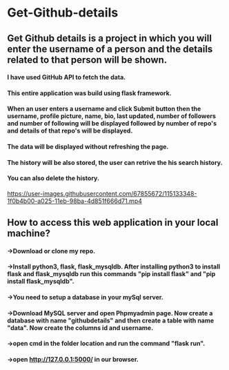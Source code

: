 # Get-Github-details

## Get Github details is a project in which you will enter the username of a person and the details related to that person will be shown.

#### I have used GitHub API to fetch the data.
#### This entire application was build using flask framework.

#### When an user enters a username and click Submit button then the username, profile picture, name, bio, last updated, number of followers and number of following will be displayed followed by number of repo's and details of that repo's will be displayed.
#### The data will be displayed without refreshing the page.
#### The history will be also stored, the user can retrive the his search history.
#### You can also delete the history.


https://user-images.githubusercontent.com/67855672/115133348-1f0b4b00-a025-11eb-98ba-4d851f666d71.mp4

## How to access this web application in your local machine?

#### ->Download or clone my repo.
#### ->Install python3, flask, flask_mysqldb. After installing python3 to install flask and flask_mysqldb run this commands "pip install flask" and "pip install flask_mysqldb".
#### ->You need to setup a database in your mySql server.
#### ->Download MySQL server and open Phpmyadmin page. Now create a database with name "githubdetails" and then create a table with name "data". Now create the columns id and username.
#### ->open cmd in the folder location and run the command "flask run".
#### ->open http://127.0.0.1:5000/ in our browser.
